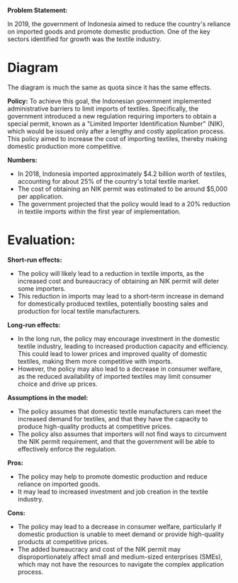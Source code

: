 **Problem Statement:**

In 2019, the government of Indonesia aimed to reduce the country's reliance on imported goods and promote domestic production. One of the key sectors identified for growth was the textile industry.

# Diagram
The diagram is much the same as quota since it has the same effects. 

**Policy:**
To achieve this goal, the Indonesian government implemented administrative barriers to limit imports of textiles. Specifically, the government introduced a new regulation requiring importers to obtain a special permit, known as a "Limited Importer Identification Number" (NIK), which would be issued only after a lengthy and costly application process. This policy aimed to increase the cost of importing textiles, thereby making domestic production more competitive.

**Numbers:**
- In 2018, Indonesia imported approximately $4.2 billion worth of textiles, accounting for about 25% of the country's total textile market.
- The cost of obtaining an NIK permit was estimated to be around $5,000 per application.
- The government projected that the policy would lead to a 20% reduction in textile imports within the first year of implementation.

# Evaluation:

**Short-run effects:**

- The policy will likely lead to a reduction in textile imports, as the increased cost and bureaucracy of obtaining an NIK permit will deter some importers.
- This reduction in imports may lead to a short-term increase in demand for domestically produced textiles, potentially boosting sales and production for local textile manufacturers.

**Long-run effects:**

- In the long run, the policy may encourage investment in the domestic textile industry, leading to increased production capacity and efficiency. This could lead to lower prices and improved quality of domestic textiles, making them more competitive with imports.
- However, the policy may also lead to a decrease in consumer welfare, as the reduced availability of imported textiles may limit consumer choice and drive up prices.

**Assumptions in the model:**

- The policy assumes that domestic textile manufacturers can meet the increased demand for textiles, and that they have the capacity to produce high-quality products at competitive prices.
- The policy also assumes that importers will not find ways to circumvent the NIK permit requirement, and that the government will be able to effectively enforce the regulation.

**Pros:**

- The policy may help to promote domestic production and reduce reliance on imported goods.
- It may lead to increased investment and job creation in the textile industry.

**Cons:**

- The policy may lead to a decrease in consumer welfare, particularly if domestic production is unable to meet demand or provide high-quality products at competitive prices.
- The added bureaucracy and cost of the NIK permit may disproportionately affect small and medium-sized enterprises (SMEs), which may not have the resources to navigate the complex application process.